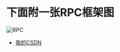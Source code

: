# 下面附一张RPC框架图
![RPC](https://github.com/user-attachments/assets/39cb3433-5e31-47d9-88a6-4346eb35998a)
* [我的CSDN](https://blog.csdn.net/werewolfwerewolf)
